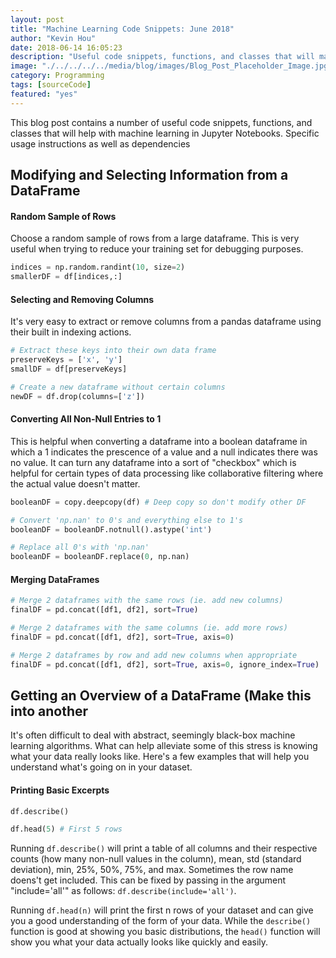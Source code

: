 ```yaml
---
layout: post
title: "Machine Learning Code Snippets: June 2018"
author: "Kevin Hou"
date: 2018-06-14 16:05:23
description: "Useful code snippets, functions, and classes that will make you more efficient with Pandas, Numpy, and Jupyter Notebooks."
image: "./../../../../media/blog/images/Blog_Post_Placeholder_Image.jpg"
category: Programming
tags: [sourceCode]
featured: "yes"
---
```

This blog post contains a number of useful code snippets, functions, and classes that will help with machine learning in Jupyter Notebooks. Specific usage instructions as well as dependencies 

## Modifying and Selecting Information from a DataFrame

#### Random Sample of Rows
Choose a random sample of rows from a large dataframe. This is very useful when trying to reduce your training set for debugging purposes.

``` python
indices = np.random.randint(10, size=2)
smallerDF = df[indices,:]
```

#### Selecting and Removing Columns
It's very easy to extract or remove columns from a pandas dataframe using their built in indexing actions.

``` python
# Extract these keys into their own data frame
preserveKeys = ['x', 'y']
smallDF = df[preserveKeys]

# Create a new dataframe without certain columns
newDF = df.drop(columns=['z'])
```

#### Converting All Non-Null Entries to 1
This is helpful when converting a dataframe into a boolean dataframe in which a 1 indicates the prescence of a value and a null indicates there was no value. It can turn any dataframe into a sort of "checkbox" which is helpful for certain types of data processing like collaborative filtering where the actual value doesn't matter.

``` python
booleanDF = copy.deepcopy(df) # Deep copy so don't modify other DF

# Convert 'np.nan' to 0's and everything else to 1's
booleanDF = booleanDF.notnull().astype('int')

# Replace all 0's with 'np.nan'
booleanDF = booleanDF.replace(0, np.nan)
```

#### Merging DataFrames
``` python
# Merge 2 dataframes with the same rows (ie. add new columns)
finalDF = pd.concat([df1, df2], sort=True)

# Merge 2 dataframes with the same columns (ie. add more rows)
finalDF = pd.concat([df1, df2], sort=True, axis=0)

# Merge 2 dataframes by row and add new columns when appropriate
finalDF = pd.concat([df1, df2], sort=True, axis=0, ignore_index=True)
```

## Getting an Overview of a DataFrame (Make this into another 
It's often difficult to deal with abstract, seemingly black-box machine learning algorithms. What can help alleviate some of this stress is knowing what your data really looks like. Here's a few examples that will help you understand what's going on in your dataset.

#### Printing Basic Excerpts
``` python
df.describe()

df.head(5) # First 5 rows
```

Running `df.describe()` will print a table of all columns and their respective counts (how many non-null values in the column), mean, std (standard deviation), min, 25%, 50%, 75%, and max. Sometimes the row name doens't get included. This can be fixed by passing in the argument "include='all'" as follows: `df.describe(include='all')`.

Running `df.head(n)` will print the first n rows of your dataset and can give you a good understanding of the form of your data. While the `describe()` function is good at showing you basic distributions, the `head()` function will show you what your data actually looks like quickly and easily.

